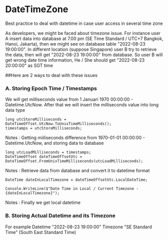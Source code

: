 # DateTimeZone
Best practice to deal with datetime in case user access in several time zone

As developers, we might be faced about timezone issue. For instance user A insert data into database at 7.00 pm (SE Time Standard / UTC+7 Bangkok, Hanoi, Jakarta), then we might see on database table "2022-08-23 19:00:00". In different location  (suppose Singapore) user B try to retrieve the data, then will get "2022-08-23 19:00:00" from database.
So user B will get wrong date time information, He / She should get "2022-08-23 20:00:00" as SGT time

##Here are 2 ways to deal with these issues
### A. Storing Epoch Time / Timestamps
We will get milliseconds value from 1 Januari 1970 00:00:00 - Datetime.UtcNow. After that we will insert the milliseconds value into long data type

```
long utcStoreMilliseconds = DateTimeOffset.UtcNow.ToUnixTimeMilliseconds();
timestamps = utcStoreMilliseconds;
```
Notes : Getting miiliseconds difference from 1970-01-01 00:00:00 - Datetime.UtcNow, and storing data to database

```
long utcLoadMilliseconds = timestamps;
DateTimeOffset dateTimeOffsetUtc = DateTimeOffset.FromUnixTimeMilliseconds(utcLoadMilliseconds);
```
Notes : Retrieve data from database and convert it to datetime format

```
DateTime dateInLocalTimezone = dateTimeOffsetUtc.LocalDateTime;

Console.WriteLine($"Date Time in Local / Current Timezone - {dateInLocalTimezone}");
```
Notes : Finally we get local datetime

### B. Storing Actual Datetime and its Timezone
For example Datetime "2022-08-23 19:00:00" Timezone "SE Standard Time" (South East Standard Time)
